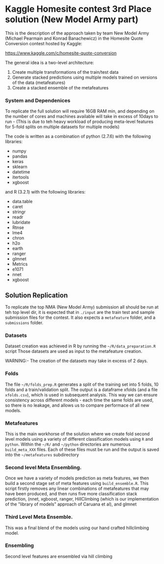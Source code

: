 # Kaggle Homesite contest 3rd Place solution (New Model Army part)

This is the description of the approach taken by team New Model Army (Michael Pearmain and Konrad Banachewicz) in the Homesite Quote Conversion contest hosted by Kaggle:

https://www.kaggle.com/c/homesite-quote-conversion

The general idea is a two-level architecture:
1. Create multiple transformations of the train/test data
2. Generate stacked predictions using multiple models trained on versions of the data (metafeatures)
3. Create a stacked ensemble of the metafeatures

### System and Dependenices  
To replicate the full solution will require 16GB RAM min, and depending on the number of cores and machines available will take in excess of 10days to run - (This is due to teh heavy workload of producing meta-level features for 5-fold splits on multiple datasets for multiple models)

The code is written as a combination of python (2.7.6) with the following libraries:
  * numpy
  * pandas
  * keras
  * sklearn
  * datetime
  * itertools
  * xgboost
  
and R (3.2.1) with the following libraries:
  * data.table
  * caret
  * stringr
  * readr
  * lubridate
  * Rtnse
  * lme4
  * chron
  * h2o
  * earth
  * ranger
  * glmnet
  * Metrics
  * e1071
  * nnet
  * xgboost


## Solution Replication
To replicate the top NMA (New Model Army) submission all should be run at teh top level dir, it is expected that in `./input` are the train test and sample submission files for the contest. It also expects a `metafeature` folder, and a `submissions` folder.

### Datasets
Dataset creation was achieved in R by running the `~/R/data_preparation.R` script
Those datasets are used as input to the metafeature creation.

WARNING:- The creation of the datasets may take in excess of 2 days.

### Folds

The file `~/R/folds_prep.R` generates a split of the training set into 5 folds, 10 folds and a train/validation split. The output is a dataframe xfolds (and a file `xfolds.csv`), which is used in subsequent analysis. This way we can ensure consistency across different models - each time the same folds are used, so there is no leakage, and allows us to compare performace of all new models.

### Metafeatures 

This is the main workhorse of the solution where we create fold second level models using a variety of different classification models using `R` and `python`.  Within the `~/R/` and `~/python` directories are numerous `build_meta_XXX` files.  Each of these files must be run and the output is saved into the `~/metafeatures` subdirectory

### Second level Meta Ensembling.
Once we have a variety of models prediction as meta features, we then build a second stage set of meta features using `build_ensemble.R`. This script firstly removes any linear combinations of metafeatures that may have been produced, and then runs five more classification stack prediction, (nnet, xgboost, ranger, HillClimbing (which is our implementation of the "library of models" approach of Caruana et al), and glmnet

### Third Level Meta Ensemble.
This was a final blend of the models using our hand crafted hillclimbing model.


### Ensembling
Second level features are ensembled via hill climbing

